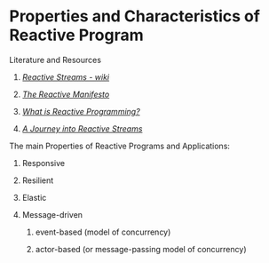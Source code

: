 # Properties and Characteristics of Reactive Program

Literature and Resources

1. [*Reactive Streams -
   wiki*](https://en.wikipedia.org/wiki/Reactive_Streams)

2. [*The Reactive Manifesto*](https://www.reactivemanifesto.org/)

3. [*What is Reactive
   Programming?*](https://blog.redelastic.com/what-is-reactive-programming-bc9fa7f4a7fc)

4. [*A Journey into Reactive
   Streams*](https://blog.redelastic.com/a-journey-into-reactive-streams-5ee2a9cd7e29#.2wqcc3cja)

The main Properties of Reactive Programs and Applications:

1. Responsive

2. Resilient

3. Elastic

4. Message-driven

    1. event-based (model of concurrency)

    2. actor-based (or message-passing model of concurrency)
